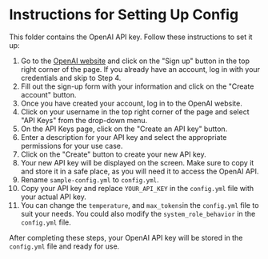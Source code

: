 # Instructions for Setting Up Config

This folder contains the OpenAI API key. Follow these instructions to set it up:

1. Go to the [OpenAI website](https://beta.openai.com/) and click on the "Sign up" button in the top right corner of the page. If you already have an account, log in with your credentials and skip to Step 4.
2. Fill out the sign-up form with your information and click on the "Create account" button.
3. Once you have created your account, log in to the OpenAI website.
4. Click on your username in the top right corner of the page and select "API Keys" from the drop-down menu.
5. On the API Keys page, click on the "Create an API key" button.
6. Enter a description for your API key and select the appropriate permissions for your use case.
7. Click on the "Create" button to create your new API key.
8. Your new API key will be displayed on the screen. Make sure to copy it and store it in a safe place, as you will need it to access the OpenAI API.
9. Rename `sample-config.yml` to `config.yml`.
10. Copy your API key and replace `YOUR_API_KEY` in the `config.yml` file with your actual API key.
11. You can change the `temperature`, and `max_tokens`in the `config.yml` file to suit your needs. You could also modify the `system_role_behavior` in the `config.yml` file.

After completing these steps, your OpenAI API key will be stored in the `config.yml` file and ready for use.
